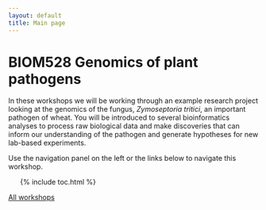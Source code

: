 ```yaml
---
layout: default
title: Main page
---
```


# BIOM528 Genomics of plant pathogens

In these workshops we will be working through an example research project looking at the genomics of the fungus, *Zymoseptoria tritici*, an important pathogen of wheat. You will be introduced to several bioinformatics analyses to process raw biological data and make discoveries that can inform our understanding of the pathogen and generate hypotheses for new lab-based experiments.

Use the navigation panel on the left or the links below to navigate this workshop.

<ol>
{% include toc.html %}
</ol>

[All workshops](https://uoe-bio3092.github.io/BIO3092)
